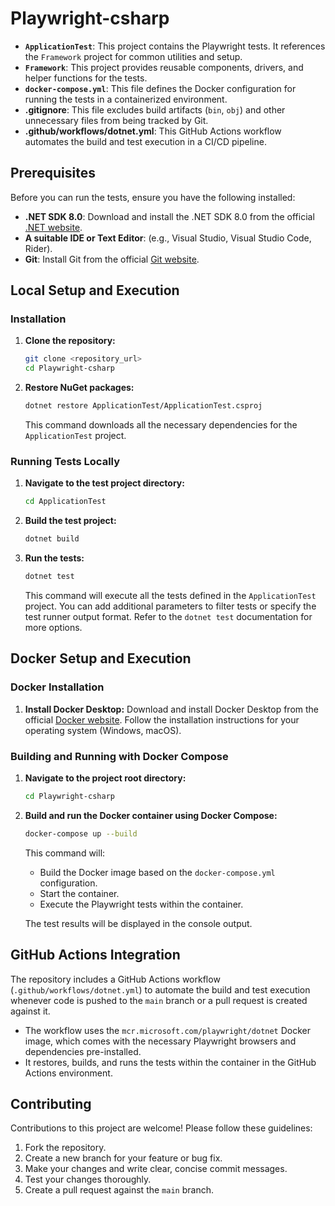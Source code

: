 # Playwright-csharp

* **`ApplicationTest`**: This project contains the Playwright tests. It references the `Framework` project for common utilities and setup.
* **`Framework`**: This project provides reusable components, drivers, and helper functions for the tests.
* **`docker-compose.yml`**: This file defines the Docker configuration for running the tests in a containerized environment.
* **.gitignore**: This file excludes build artifacts (`bin`, `obj`) and other unnecessary files from being tracked by Git.
* **.github/workflows/dotnet.yml**: This GitHub Actions workflow automates the build and test execution in a CI/CD pipeline.

## Prerequisites

Before you can run the tests, ensure you have the following installed:

* **.NET SDK 8.0**:  Download and install the .NET SDK 8.0 from the official [.NET website](https://dotnet.microsoft.com/download/dotnet/8.0).
* **A suitable IDE or Text Editor**: (e.g., Visual Studio, Visual Studio Code, Rider).
* **Git**:  Install Git from the official [Git website](https://git-scm.com/downloads).

## Local Setup and Execution

### Installation

1.  **Clone the repository:**

    ```bash
    git clone <repository_url>
    cd Playwright-csharp
    ```

2.  **Restore NuGet packages:**

    ```bash
    dotnet restore ApplicationTest/ApplicationTest.csproj
    ```

    This command downloads all the necessary dependencies for the `ApplicationTest` project.

### Running Tests Locally

1.  **Navigate to the test project directory:**

    ```bash
    cd ApplicationTest
    ```

2.  **Build the test project:**

    ```bash
    dotnet build
    ```

3.  **Run the tests:**

    ```bash
    dotnet test
    ```

    This command will execute all the tests defined in the `ApplicationTest` project.  You can add additional parameters to filter tests or specify the test runner output format.  Refer to the `dotnet test` documentation for more options.

## Docker Setup and Execution

### Docker Installation

1.  **Install Docker Desktop:** Download and install Docker Desktop from the official [Docker website](https://www.docker.com/products/docker-desktop). Follow the installation instructions for your operating system (Windows, macOS).

### Building and Running with Docker Compose

1.  **Navigate to the project root directory:**

    ```bash
    cd Playwright-csharp
    ```

2.  **Build and run the Docker container using Docker Compose:**

    ```bash
    docker-compose up --build
    ```

    This command will:

    * Build the Docker image based on the `docker-compose.yml` configuration.
    * Start the container.
    * Execute the Playwright tests within the container.

    The test results will be displayed in the console output.

## GitHub Actions Integration

The repository includes a GitHub Actions workflow (`.github/workflows/dotnet.yml`) to automate the build and test execution whenever code is pushed to the `main` branch or a pull request is created against it.

* The workflow uses the `mcr.microsoft.com/playwright/dotnet` Docker image, which comes with the necessary Playwright browsers and dependencies pre-installed.
* It restores, builds, and runs the tests within the container in the GitHub Actions environment.

## Contributing

Contributions to this project are welcome! Please follow these guidelines:

1.  Fork the repository.
2.  Create a new branch for your feature or bug fix.
3.  Make your changes and write clear, concise commit messages.
4.  Test your changes thoroughly.
5.  Create a pull request against the `main` branch.